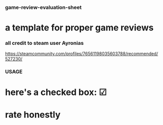 ### game-review-evaluation-sheet
# a template for proper game reviews

### all credit to steam user Ayronias
https://steamcommunity.com/profiles/76561198035603788/recommended/527230/


### USAGE
# here's a checked box: ☑

# rate honestly 
